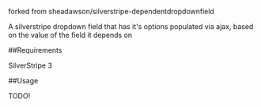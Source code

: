 forked from sheadawson/silverstripe-dependentdropdownfield

A silverstripe dropdown field that has it's options populated via ajax, based on the value of the field it depends on

##Requirements

SilverStripe 3

##Usage

TODO!
